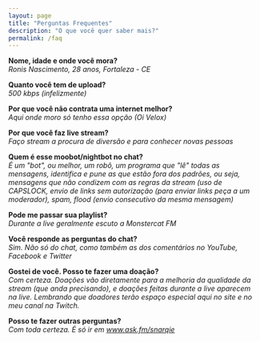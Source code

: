 ```yaml
---
layout: page
title: "Perguntas Frequentes"
description: "O que você quer saber mais?"
permalink: /faq
---
```

<p>
<strong>Nome, idade e onde você mora?</strong><br />
<em>Ronis Nascimento, 28 anos, Fortaleza - CE</em>
</p>
<p>
<strong>Quanto você tem de upload?</strong><br />
<em>500 kbps (infelizmente)</em>
</p>
<p>
<strong>Por que você não contrata uma internet melhor?</strong><br />
<em>Aqui onde moro só tenho essa opção (Oi Velox)</em>
</p>
<p>
<strong>Por que você faz live stream?</strong><br />
<em>Faço stream a procura de diversão e para conhecer novas pessoas</em>
</p>
<p>
<strong>Quem é esse moobot/nightbot no chat?</strong><br />
<em>É um "bot", ou melhor, um robô, um programa que "lê" todas as mensagens, identifica e pune as que estão fora dos padrões, ou seja, mensagens que não condizem com as regras da stream (uso de CAPSLOCK, envio de links sem autorização (para enviar links peça a um moderador), spam, flood (envio consecutivo da mesma mensagem)</em>
</p>
<p>
<strong>Pode me passar sua playlist?</strong><br />
<em>Durante a live geralmente escuto a Monstercat FM</em>
</p>
<p>
<strong>Você responde as perguntas do chat?</strong><br />
<em>Sim. Não só do chat, como também as dos comentários no YouTube, Facebook e Twitter</em>
</p>
<p>
<strong>Gostei de você. Posso te fazer uma doação?</strong><br />
<em>Com certeza. Doações vão diretamente para a melhoria da qualidade da stream (que anda precisando), e doações feitas durante a live aparecem na live. Lembrando que doadores terão espaço especial aqui no site e no meu canal na Twitch.</em>
</p>
<p>
<strong>Posso te fazer outras perguntas?</strong><br />
<em>Com toda certeza. É só ir em <a href="http://www.ask.fm/snarqie" target="_blank">www.ask.fm/snarqie</a></span></em>
</p>
